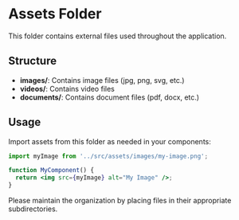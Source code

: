 # Assets Folder

This folder contains external files used throughout the application.

## Structure

- **images/**: Contains image files (jpg, png, svg, etc.)
- **videos/**: Contains video files
- **documents/**: Contains document files (pdf, docx, etc.)

## Usage

Import assets from this folder as needed in your components:

```jsx
import myImage from '../src/assets/images/my-image.png';

function MyComponent() {
  return <img src={myImage} alt="My Image" />;
}
```

Please maintain the organization by placing files in their appropriate subdirectories. 